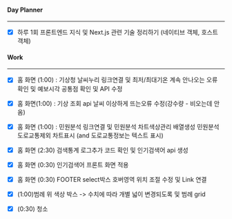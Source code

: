 
#### Day Planner
---
- [x] 하루 1회 프론트엔드 지식 및 Next.js 관련 기술 정리하기 (네이티브 객체, 호스트 객체)


#### Work
---
- [x] 홈 화면 (1:00) : 기상청 날씨누리 링크연결 및 최저/최대기온 계속 안나오는 오류 확인 및 예보시각 공통점 확인 및 API 수정
- [x] 홈 화면(1:00) : 기상 조회 api 날씨 이상하게 뜨는오류 수정(강수량 - 비오는데 안옴)
- [x] 홈 화면 (1:00) : 민원분석 링크연결 및 민원분석 차트색상관리 배열생성 민원분석 도로교통제외 차트표시 (and 도로교통정보는 텍스트 표시)
- [x] 홈 화면 (2:30) 검색통계 로그추가 코드 확인 및 인기검색어 api 생성
- [x] 홈 화면 (0:30) 인기검색어 프론트 화면 적용
- [x] 홈 화면 (0:30) FOOTER select박스 호버영역 위치 조절 수정 및 Link 연결
- [x] (1:00)범례 위 색상 박스 -> 수치에 따라 개별 넓이 변경되도록 및 범례 grid
- [x] (0:30) 청소

